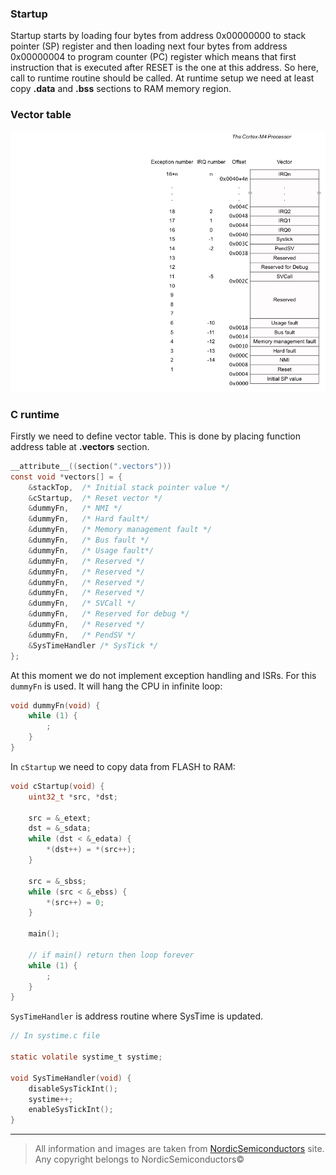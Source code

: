 ### Startup
Startup starts by loading four bytes from address 0x00000000 to stack pointer (SP) register and
then loading next four bytes from address 0x00000004 to program counter (PC) register which
means that first instruction that is executed after RESET is the one at this address.
So here, call to runtime routine should be called. At runtime setup we need at least copy
**.data** and **.bss** sections to RAM memory region.

### Vector table
![vector table](images/cortexM4_vector_table.png)

### C runtime
Firstly we need to define vector table. This is done by placing function
address table at **.vectors** section. 
```c
__attribute__((section(".vectors")))
const void *vectors[] = {
	&stackTop,	/* Initial stack pointer value */
	&cStartup,	/* Reset vector */
	&dummyFn,	/* NMI */
	&dummyFn,	/* Hard fault*/
	&dummyFn,	/* Memory management fault */
	&dummyFn,	/* Bus fault */
	&dummyFn,	/* Usage fault*/
	&dummyFn,	/* Reserved */
	&dummyFn,	/* Reserved */
	&dummyFn,	/* Reserved */
	&dummyFn,	/* Reserved */
	&dummyFn,	/* SVCall */
	&dummyFn,	/* Reserved for debug */
	&dummyFn,	/* Reserved */
	&dummyFn,	/* PendSV */
	&SysTimeHandler	/* SysTick */
};

```
At this moment we do not implement exception handling and ISRs. For this `dummyFn` is used. It will
hang the CPU in infinite loop:
```c
void dummyFn(void) {
	while (1) {
		;
	}
}
```
In `cStartup` we need to copy data from FLASH to RAM:
```c
void cStartup(void) {
	uint32_t *src, *dst;

	src = &_etext;
	dst = &_sdata;
	while (dst < &_edata) {
		*(dst++) = *(src++);
	}

	src = &_sbss;
	while (src < &_ebss) {
		*(src++) = 0;
	}
	
	main();
	
	// if main() return then loop forever
	while (1) {
		;
	}
}
```

`SysTimeHandler` is address routine where SysTime is updated.
```c
// In systime.c file

static volatile systime_t systime;

void SysTimeHandler(void) {
	disableSysTickInt();
	systime++;
	enableSysTickInt();
}
```

---

> All information and images are taken from [NordicSemiconductors](https://infocenter.nordicsemi.com) site.
> Any copyright belongs to NordicSemiconductors©
